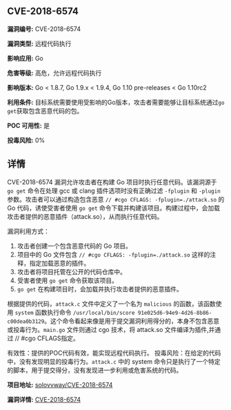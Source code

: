 ## CVE-2018-6574

**漏洞编号:** CVE-2018-6574

**漏洞类型:** 远程代码执行

**影响应用:** Go

**危害等级:** 高危，允许远程代码执行

**影响版本:** Go < 1.8.7, Go 1.9.x < 1.9.4, Go 1.10 pre-releases < Go 1.10rc2

**利用条件:** 目标系统需要使用受影响的Go版本，攻击者需要能够让目标系统通过`go get`获取包含恶意代码的包。

**POC 可用性:** 是

**投毒风险:** 0%

## 详情

CVE-2018-6574 漏洞允许攻击者在构建 Go 项目时执行任意代码。该漏洞源于 `go get` 命令在处理 gcc 或 clang 插件选项时没有正确过滤 `-fplugin` 和 `-plugin` 参数。攻击者可以通过构造包含恶意 `// #cgo CFLAGS: -fplugin=./attack.so` 的 Go 代码，诱使受害者使用 `go get` 命令下载并构建该项目。构建过程中，会加载攻击者提供的恶意插件（attack.so），从而执行任意代码。

漏洞利用方式：

1.  攻击者创建一个包含恶意代码的 Go 项目。
2.  项目中的 Go 文件包含 `// #cgo CFLAGS: -fplugin=./attack.so` 这样的注释，指定加载恶意的插件。
3.  攻击者将项目托管在公开的代码仓库中。
4.  受害者使用 `go get` 命令获取该项目。
5.  `go get` 在构建项目时，会加载并执行攻击者提供的恶意插件。

根据提供的代码，`attack.c` 文件中定义了一个名为 `malicious` 的函数，该函数使用 `system` 函数执行命令 `/usr/local/bin/score 91e025d6-94e9-4d26-8b86-c00dea0b3129`。这个命令看起来像是用于提交漏洞利用得分的，本身不包含恶意或投毒行为。`main.go` 文件则通过 cgo 技术，将 attack.so 文件编译为插件,并通过 // #cgo CFLAGS指定。

有效性：提供的POC代码有效，能实现远程代码执行。
投毒风险：在给定的代码中，没有发现明显的投毒行为。`attack.c` 中的 system 命令只是执行了一个特定的脚本，用于提交得分，没有发现进一步利用或危害系统的代码。



**项目地址:** [solovvway/CVE-2018-6574](https://github.com/solovvway/CVE-2018-6574)

**漏洞详情:** [CVE-2018-6574](https://nvd.nist.gov/vuln/detail/CVE-2018-6574)